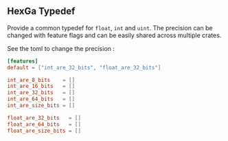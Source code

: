 

## HexGa Typedef

Provide a common typedef for `float`, `int` and `uint`. The precision can be changed with feature flags and can be easily shared across multiple crates.

See the toml to change the precision :

```toml
[features]
default = ["int_are_32_bits", "float_are_32_bits"]

int_are_8_bits    = []
int_are_16_bits   = []
int_are_32_bits   = []
int_are_64_bits   = []
int_are_size_bits = []

float_are_32_bits   = []
float_are_64_bits   = []
float_are_size_bits = []
```